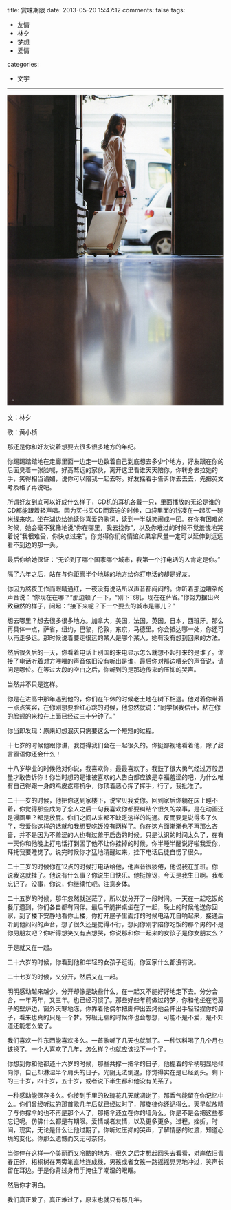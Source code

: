 title: 赏味期限
date: 2013-05-20 15:47:12
comments: false
tags:
- 友情
- 林夕
- 梦想
- 爱情

categories:
- 文字
---

![](/images/shangweiqixian.jpg)

文：林夕

歌：黄小桢

那还是你和好友说着想要去很多很多地方的年纪。

你踢踢踏踏地在走廊里面一边走一边数着自己到底想去多少个地方，好友跟在你的后面臭着一张脸喊，好高骛远的家伙，离开这里看谁天天陪你。你转身去拉她的手，笑得相当谄媚，说你可以陪我一起去呀。好友摇着手告诉你去去去，先把英文考及格了再说吧。

所谓好友到底可以好成什么样子，CD机的耳机各戴一只，里面播放的无论是谁的CD都能跟着轻声唱。因为买书买CD而窘迫的时候，口袋里面的钱凑在一起买一碗米线来吃。坐在湖边给她读你喜爱的歌词，读到一半就笑闹成一团。在你有困难的时候，她会毫不犹豫地说“你在哪里，我去找你”，以及你难过的时候不觉羞愧地哭着说“我很难受，你快点过来”。你觉得你们的情谊如果拿尺量一定可以延伸到远远看不到边的那一头。

最后你给她保证：“无论到了哪个国家哪个城市，我第一个打电话的人肯定是你。”
<!--more-->

隔了六年之后，站在与你距离半个地球的地方给你打电话的却是好友。

你因为熬夜工作而眼睛通红，一夜没有说话所以声音都闷闷的。你听着那边嘈杂的声音说：“你现在在哪？”那边顿了一下，“刚下飞机，现在在萨省。”你努力摆出兴致盎然的样子，问起：“接下来呢？下一个要去的城市是哪儿？”

想去哪里？想去很多很多地方。加拿大，美国，法国，英国，日本，西班牙。那么再具体一点，萨省，纽约，巴黎，伦敦，东京，马德里。你会抵达哪一处，你还可以再走多远。那时候说着要走很远的某人是哪个某人，她有没有想到回来的方法。

然后很久后的一天，你看着电话上别国的来电显示怎么就想不起打来的是谁了。你接了电话听着对方喂喂的声音依旧没有听出是谁，最后你对那边嘈杂的声音说，请问是哪位。在等过大段的空白之后，你听到的是那边传来的压抑的哭声。

当然并不只是这样。

你是在进高中那年遇到他的，你们在午休的时候老土地在树下相遇。他对着你带着一点点笑容，在你刚想要脸红心跳的时候，他忽然就说：“同学据我估计，粘在你的脸颊的米粒在上面已经过三十分钟了。”

你当即发现：原来幻想泯灭只需要这么一个短短的过程。

十七岁的时候他跟你讲，我觉得我们会在一起很久的。你挺鄙视地看着他，除了甜言蜜语你还会什么！

十八岁毕业的时候他对你说，我喜欢你，最最喜欢了。我鼓了很大勇气经过万般思量才敢告诉你！你当时想的是谁被喜欢的人告白都应该是幸福羞涩的吧，为什么唯有自己得跟一身的鸡皮疙瘩抗争，你顶着恶心挥了挥手，行了，我批准了。

二十一岁的时候，他把你送到家楼下，说宝贝我爱你。回到家后你躺在床上睡不着，你觉得那些成为了恋人之后一句我喜欢你都要纠结个很久的故事，是在动画还是漫画里？都是放屁。你们之间从来都不缺乏这样的沟通。反而要是说得多了久了，我爱你这样的话就和我想要吃饭没有两样了。你在这方面渐渐也不再那么吝啬，并不是因为不羞涩的人也有过羞于启齿的时候。只是认识的时间太久了，在有一天你和他晚上打电话打到困了他不让你挂掉的时候，你半睡半醒说好啦我爱你，拜托我要睡觉了。说完时候你才猛地清醒过来，挂下电话后徒自愣了很久。

二十三岁的时候你在12点的时候打电话给他，他声音很疲倦，他说我在加班。你说我这就挂了。他说有什么事？你说生日快乐。他挺惊讶，今天是我生日啊。我都忘记了。没事，你说，你继续忙吧。注意身体。

二十五岁的时候，那年忽然就迷茫了，所以就分开了一段时间。一天在一起吃饭的餐厅遇到，你们各自都有同伴。最后干脆拼桌坐在了一起，晚上的时候他送你回家，到了楼下安静地看你上楼，你打开屋子里面灯的时候电话兀自响起来，接通后听到他闷闷的声音，想了很久还是觉得不行，想问你刚才陪你吃饭的那个男的不是你男朋友吧？你听得想笑又有点想哭，你说那和你一起来的女孩子是你女朋友么？

于是就又在一起。

二十六岁的时候，你看到他和年轻的女孩子逛街，你回家什么都没有说。

二十七岁的时候，又分开，然后又在一起。

明明感动越来越少，分开却像是缺些什么，在一起又不能好好地走下去。分分合合，一年两年，又三年。也已经习惯了。那些好些年前做过的梦，你和他坐在老房子的壁炉边，窗外天寒地冻，你靠着他偶尔把脚伸出去烤他会伸出手轻轻捏你的鼻子，看来也真的只是一个梦。穷极无聊的时候你也会想想，可能不是不爱，是不知道还能怎么爱了。

我们喜欢一件东西能喜欢多久。一首歌听了几天也就腻了。一种饮料喝了几个月也该换了。一个人喜欢了几年，怎么样？也就应该找下一个了。

你想到你和他都还十六岁的时候，那些共撑一把伞的日子，他握着的伞柄明显地倾向你，自己却淋湿半个肩头的日子。光阴无法倒退，你觉得实在是已经到头。剩下的三十岁，四十岁，五十岁，或者说下半生都和他没有关系了。

一种感动能保存多久。你接到手里的玫瑰花几天就凋谢了，那香气能留在你记忆中么。你们曾经听过的那首歌几年后就已经过时了，那旋律你还记得么。天早就放晴了与你撑伞的也不再是那个人了，那把伞还立在你的墙角么。你是不是会把这些都忘记呢。仿佛什么都是有期限。爱情或者友情，以及更多更多。过程，挫折，时间，现实，无论是什么让他过期了。你听过压抑的哭声，了解情感的过渡，知道心境的变化。你那么遗憾而又无可奈何。

当你停在这样一个美丽而又冷酷的地方，很久之后才想起回头去看看，对岸依旧青春正好，梧桐树在两旁笔直地连成线，男孩或者女孩一路摇摇晃晃地冲过，笑声长留在耳边。于是你背过身用手掩住了潮湿的眼眶。

然后你才明白。

我们真正爱了，真正难过了，原来也就只有那几年。
